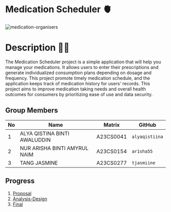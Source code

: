 # Medication Scheduler :anatomical_heart:
![medication-organisers](https://github.com/jjn7702/SECJ1023-PT2/assets/147676875/573b8e89-3dac-4f6f-85f7-0d6ef7273e06)


# Description 👩‍💻

The Medication Scheduler project is a simple application that will help you manage your medications. It allows users to enter their prescriptions and generate individualized consumption plans depending on dosage and frequency. This project promote timely medication schedule, and the application keeps track of medication history for users' records. This project aims to improve medication taking needs and overall health outcomes for consumers by prioritizing ease of use and data security.



## Group Members

| No | Name                               | Matrix    | GitHub       |
|----|------------------------------------|-----------|--------------|
| 1  | ALYA QISTINA BINTI AWALUDDIN       | A23CS0041 |`alyaqistiina`|
| 2  | NUR ARISHA BINTI AMYRUL NAIM       | A23CS0154 | `ar1sha55`   |
| 3  | TANG JASMINE                       | A23CS0277 | `tjasmiine`  |


## Progress
1. [Proposal](Proposal/readme.md)
2. [Analysis-Design](Analysis-Design/readme.md)
3. [Final](Final/readme.md)









